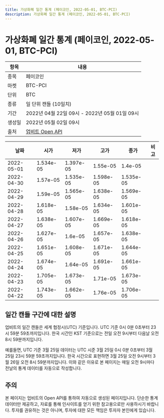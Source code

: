 ```yaml
---
title: 가상화폐 일간 통계 (페이코인, 2022-05-01, BTC-PCI)
description: 가상화폐 일간 통계 (페이코인, 2022-05-01, BTC-PCI)
---
```



가상화폐 일간 통계 (페이코인, 2022-05-01, BTC-PCI)
===

|항목|내용|
|--|--|
|종목|페이코인|
|마켓|BTC-PCI|
|단위|BTC|
|종류|일 단위 캔들 (10일치)|
|기간|2022년 04월 22일 09시 - 2022년 05월 01일 09시|
|생성일|2022년 05월 02일 09시|
|출처|[업비트 Open API](https://docs.upbit.com)|


|날짜|시가|저가|고가|종가|비고|
|--|--|--|--|--|--|
|2022-05-01|1.534e-05|1.397e-05|1.55e-05|1.4e-05|    |
|2022-04-30|1.57e-05|1.535e-05|1.598e-05|1.535e-05|    |
|2022-04-29|1.59e-05|1.565e-05|1.638e-05|1.569e-05|    |
|2022-04-28|1.618e-05|1.58e-05|1.634e-05|1.601e-05|    |
|2022-04-27|1.638e-05|1.607e-05|1.669e-05|1.618e-05|    |
|2022-04-26|1.627e-05|1.6e-05|1.657e-05|1.638e-05|    |
|2022-04-25|1.651e-05|1.608e-05|1.671e-05|1.644e-05|    |
|2022-04-24|1.674e-05|1.64e-05|1.691e-05|1.661e-05|    |
|2022-04-23|1.705e-05|1.673e-05|1.71e-05|1.673e-05|    |
|2022-04-22|1.743e-05|1.662e-05|1.76e-05|1.706e-05|    |


일간 캔들 구간에 대한 설명
---


업비트의 일간 캔들은 세계 협정시(UTC) 기준입니다. 
UTC 기준 0시 0분 0초부터 23시 59분 59초까지입니다. 
한국 시간인 KST 기준으로는 전일 오전 9시부터 다음날 오전 8시 59분까지입니다. 


예를들면, UTC 기준 3월 25일 데이터는 UTC 시준 3월 25일 0시 0분 0초부터 3월 25일 23시 59분 59초까지입니다. 
한국 시간으로 표현하면 3월 25일 오전 9시부터 3월 26일 오전 8시 59분까지입니다. 
이와 같은 이유로 본 페이지는 매일 오전 9시마다 전날의 통계 데이터를 자동으로 작성합니다. 


주의
---


본 페이지는 업비트의 Open API를 통하여 자동으로 생성된 페이지입니다. 
단순한 통계 데이터만 제공하고, 자료를 통해 인사이트를 얻기 위한 참고용으로만 사용하시기 바랍니다. 
투자를 권유하는 것은 아니며, 투자에 대한 모든 책임은 투자자 본인에게 있습니다. 
